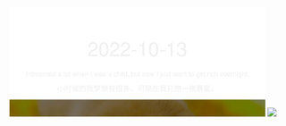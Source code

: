<!-- [START DAILY SAYING] -->
<!-- Please keep comment here to allow auto update -->
<p align="center">
  <img src="assets/daily-saying/2022-10-13.svg" height="196"/>
  <img src="https://dots365.herokuapp.com?d=2022-10-13" height="196"/>
</p>
<!-- [END DAILY SAYING] -->

<!-- <p align="center">
<img alt="profile views" src="https://komarev.com/ghpvc/?username=bubkoo&color=brightgreen&style=flat-square&label=PROFILE+VIEWS" />
</p> -->
